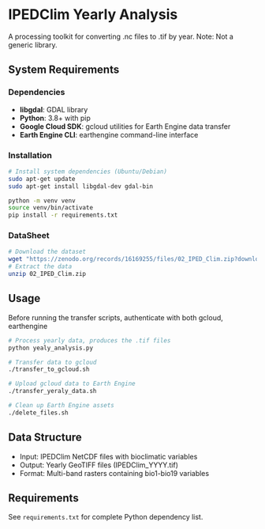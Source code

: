 # IPEDClim Yearly Analysis

A processing toolkit for converting .nc files to .tif by year.
Note: Not a generic library.

## System Requirements

### Dependencies
- **libgdal**: GDAL library
- **Python**: 3.8+ with pip
- **Google Cloud SDK**: gcloud utilities for Earth Engine data transfer
- **Earth Engine CLI**: earthengine command-line interface


### Installation
```bash
# Install system dependencies (Ubuntu/Debian)
sudo apt-get update
sudo apt-get install libgdal-dev gdal-bin

python -m venv venv
source venv/bin/activate
pip install -r requirements.txt
```

### DataSheet
```bash
# Download the dataset
wget "https://zenodo.org/records/16169255/files/02_IPED_Clim.zip?download=1" -O 02_IPED_Clim.zip
# Extract the data
unzip 02_IPED_Clim.zip
```

## Usage

Before running the transfer scripts, authenticate with both gcloud, earthengine

```bash
# Process yearly data, produces the .tif files
python yealy_analysis.py

# Transfer data to gcloud
./transfer_to_gcloud.sh

# Upload gcloud data to Earth Engine
./transfer_yeraly_data.sh

# Clean up Earth Engine assets
./delete_files.sh
```

## Data Structure

- Input: IPEDClim NetCDF files with bioclimatic variables
- Output: Yearly GeoTIFF files (IPEDClim_YYYY.tif)
- Format: Multi-band rasters containing bio1-bio19 variables

## Requirements

See `requirements.txt` for complete Python dependency list.
